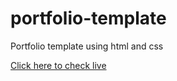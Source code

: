 # portfolio-template
Portfolio template using html and css 

<a href="https://donotvisit.ml/portfolio/">Click here to check live</a>
